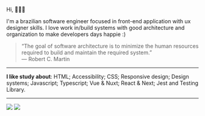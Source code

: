 Hi, 🧑🏻‍💻

I'm a brazilian software engineer focused in front-end application with ux designer skills. I love work in/build systems with good architecture and organization to make developers days happie :)

> “The goal of software architecture is to minimize the human resources required to build and maintain the required system.” <br> ― Robert C. Martin

---

**I like study about**: HTML; Accessibility; CSS; Responsive design; Design systems; Javascript; Typescript; Vue & Nuxt; React & Next; Jest and Testing Library.

---

![](https://github-readme-stats.vercel.app/api?username=gabrielmedina&theme=vue-dark&hide_border=true&include_all_commits=true&count_private=true)
![](https://github-readme-streak-stats.herokuapp.com/?user=gabrielmedina&theme=vue-dark&hide_border=true)
